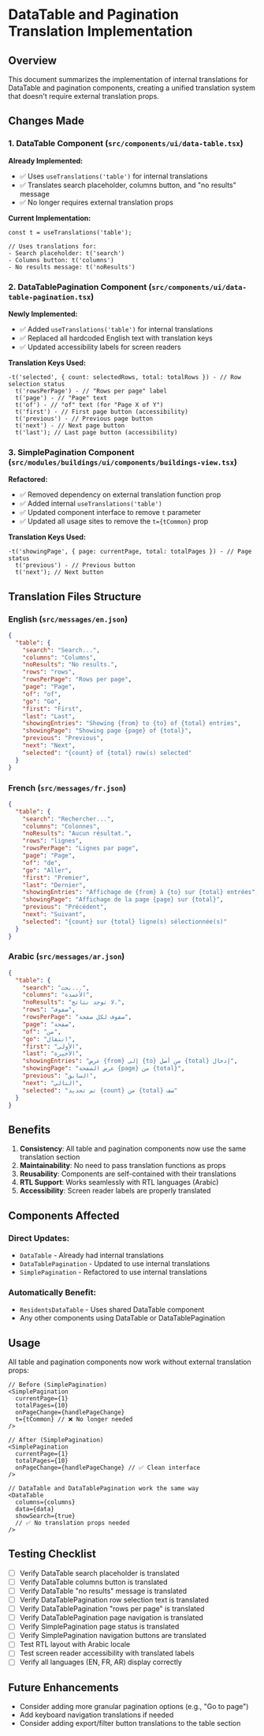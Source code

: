 # DataTable and Pagination Translation Implementation

## Overview

This document summarizes the implementation of internal translations for DataTable and pagination components, creating a unified translation system that doesn't require external translation props.

## Changes Made

### 1. DataTable Component (`src/components/ui/data-table.tsx`)

**Already Implemented:**

- ✅ Uses `useTranslations('table')` for internal translations
- ✅ Translates search placeholder, columns button, and "no results" message
- ✅ No longer requires external translation props

**Current Implementation:**

```tsx
const t = useTranslations('table');

// Uses translations for:
- Search placeholder: t('search')
- Columns button: t('columns')
- No results message: t('noResults')
```

### 2. DataTablePagination Component (`src/components/ui/data-table-pagination.tsx`)

**Newly Implemented:**

- ✅ Added `useTranslations('table')` for internal translations
- ✅ Replaced all hardcoded English text with translation keys
- ✅ Updated accessibility labels for screen readers

**Translation Keys Used:**

```tsx
-t('selected', { count: selectedRows, total: totalRows }) - // Row selection status
  t('rowsPerPage') - // "Rows per page" label
  t('page') - // "Page" text
  t('of') - // "of" text (for "Page X of Y")
  t('first') - // First page button (accessibility)
  t('previous') - // Previous page button
  t('next') - // Next page button
  t('last'); // Last page button (accessibility)
```

### 3. SimplePagination Component (`src/modules/buildings/ui/components/buildings-view.tsx`)

**Refactored:**

- ✅ Removed dependency on external translation function prop
- ✅ Added internal `useTranslations('table')`
- ✅ Updated component interface to remove `t` parameter
- ✅ Updated all usage sites to remove the `t={tCommon}` prop

**Translation Keys Used:**

```tsx
-t('showingPage', { page: currentPage, total: totalPages }) - // Page status
  t('previous') - // Previous button
  t('next'); // Next button
```

## Translation Files Structure

### English (`src/messages/en.json`)

```json
{
  "table": {
    "search": "Search...",
    "columns": "Columns",
    "noResults": "No results.",
    "rows": "rows",
    "rowsPerPage": "Rows per page",
    "page": "Page",
    "of": "of",
    "go": "Go",
    "first": "First",
    "last": "Last",
    "showingEntries": "Showing {from} to {to} of {total} entries",
    "showingPage": "Showing page {page} of {total}",
    "previous": "Previous",
    "next": "Next",
    "selected": "{count} of {total} row(s) selected"
  }
}
```

### French (`src/messages/fr.json`)

```json
{
  "table": {
    "search": "Rechercher...",
    "columns": "Colonnes",
    "noResults": "Aucun résultat.",
    "rows": "lignes",
    "rowsPerPage": "Lignes par page",
    "page": "Page",
    "of": "de",
    "go": "Aller",
    "first": "Premier",
    "last": "Dernier",
    "showingEntries": "Affichage de {from} à {to} sur {total} entrées",
    "showingPage": "Affichage de la page {page} sur {total}",
    "previous": "Précédent",
    "next": "Suivant",
    "selected": "{count} sur {total} ligne(s) sélectionnée(s)"
  }
}
```

### Arabic (`src/messages/ar.json`)

```json
{
  "table": {
    "search": "بحث...",
    "columns": "الأعمدة",
    "noResults": "لا توجد نتائج.",
    "rows": "صفوف",
    "rowsPerPage": "صفوف لكل صفحة",
    "page": "صفحة",
    "of": "من",
    "go": "انتقال",
    "first": "الأولى",
    "last": "الأخيرة",
    "showingEntries": "عرض {from} إلى {to} من أصل {total} إدخال",
    "showingPage": "عرض الصفحة {page} من {total}",
    "previous": "السابق",
    "next": "التالي",
    "selected": "تم تحديد {count} من {total} صف"
  }
}
```

## Benefits

1. **Consistency**: All table and pagination components now use the same translation section
2. **Maintainability**: No need to pass translation functions as props
3. **Reusability**: Components are self-contained with their translations
4. **RTL Support**: Works seamlessly with RTL languages (Arabic)
5. **Accessibility**: Screen reader labels are properly translated

## Components Affected

### Direct Updates:

- `DataTable` - Already had internal translations
- `DataTablePagination` - Updated to use internal translations
- `SimplePagination` - Refactored to use internal translations

### Automatically Benefit:

- `ResidentsDataTable` - Uses shared DataTable component
- Any other components using DataTable or DataTablePagination

## Usage

All table and pagination components now work without external translation props:

```tsx
// Before (SimplePagination)
<SimplePagination
  currentPage={1}
  totalPages={10}
  onPageChange={handlePageChange}
  t={tCommon} // ❌ No longer needed
/>

// After (SimplePagination)
<SimplePagination
  currentPage={1}
  totalPages={10}
  onPageChange={handlePageChange} // ✅ Clean interface
/>

// DataTable and DataTablePagination work the same way
<DataTable
  columns={columns}
  data={data}
  showSearch={true}
  // ✅ No translation props needed
/>
```

## Testing Checklist

- [ ] Verify DataTable search placeholder is translated
- [ ] Verify DataTable columns button is translated
- [ ] Verify DataTable "no results" message is translated
- [ ] Verify DataTablePagination row selection text is translated
- [ ] Verify DataTablePagination "rows per page" is translated
- [ ] Verify DataTablePagination page navigation is translated
- [ ] Verify SimplePagination page status is translated
- [ ] Verify SimplePagination navigation buttons are translated
- [ ] Test RTL layout with Arabic locale
- [ ] Test screen reader accessibility with translated labels
- [ ] Verify all languages (EN, FR, AR) display correctly

## Future Enhancements

- Consider adding more granular pagination options (e.g., "Go to page")
- Add keyboard navigation translations if needed
- Consider adding export/filter button translations to the table section
